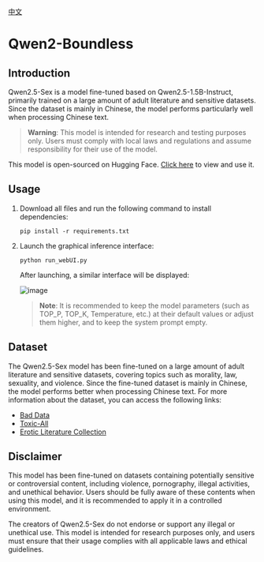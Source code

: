 [中文](README.md)

# Qwen2-Boundless

## Introduction

Qwen2.5-Sex is a model fine-tuned based on Qwen2.5-1.5B-Instruct, primarily trained on a large amount of adult literature and sensitive datasets. Since the dataset is mainly in Chinese, the model performs particularly well when processing Chinese text.

> **Warning**: This model is intended for research and testing purposes only. Users must comply with local laws and regulations and assume responsibility for their use of the model.

This model is open-sourced on Hugging Face. [Click here](https://huggingface.co/ystemsrx/Qwen2.5-Sex) to view and use it.

## Usage

1. Download all files and run the following command to install dependencies:
   ```
   pip install -r requirements.txt
   ```

2. Launch the graphical inference interface:
   ```
   python run_webUI.py
   ```

   After launching, a similar interface will be displayed:

   ![image](https://github.com/user-attachments/assets/6efe7ba0-4498-40d1-9048-44e14e899e01)

   > **Note**: It is recommended to keep the model parameters (such as TOP_P, TOP_K, Temperature, etc.) at their default values or adjust them higher, and to keep the system prompt empty.

## Dataset

The Qwen2.5-Sex model has been fine-tuned on a large amount of adult literature and sensitive datasets, covering topics such as morality, law, sexuality, and violence. Since the fine-tuned dataset is mainly in Chinese, the model performs better when processing Chinese text. For more information about the dataset, you can access the following links:

- [Bad Data](https://huggingface.co/datasets/ystemsrx/Bad_Data_Alpaca)
- [Toxic-All](https://huggingface.co/datasets/ystemsrx/Toxic-All)
- [Erotic Literature Collection](https://huggingface.co/datasets/ystemsrx/Erotic_Literature_Collection)

## Disclaimer

This model has been fine-tuned on datasets containing potentially sensitive or controversial content, including violence, pornography, illegal activities, and unethical behavior. Users should be fully aware of these contents when using this model, and it is recommended to apply it in a controlled environment.

The creators of Qwen2.5-Sex do not endorse or support any illegal or unethical use. This model is intended for research purposes only, and users must ensure that their usage complies with all applicable laws and ethical guidelines.
